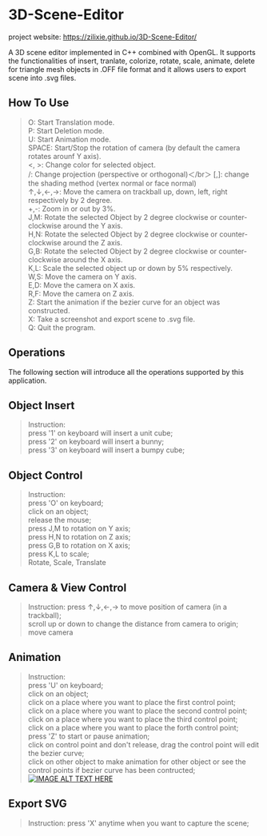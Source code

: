 # 3D-Scene-Editor
project website: https://zilixie.github.io/3D-Scene-Editor/

A 3D scene editor implemented in C++ combined with OpenGL. It supports the functionalities of insert, tranlate, colorize, rotate, scale, animate, delete for triangle mesh objects in .OFF file format and it allows users to export scene into .svg files.

## How To Use
>O: Start Translation mode.</br>
>P: Start Deletion mode.</br>
>U: Start Animation mode.</br>
>SPACE: Start/Stop the rotation of camera (by default the camera rotates arounf Y axis).</br>
><, >: Change color for selected object.</br>
>/: Change projection (perspective or orthogonal)＜/br＞
>[,]: change the shading method (vertex normal or face normal)</br>
>↑,↓,←,→: Move the camera on trackball up, down, left, right respectively by 2 degree.</br>
>+,-: Zoom in or out by 3%.</br>
>J,M: Rotate the selected Object by 2 degree clockwise or counter-clockwise around the Y axis.</br>
>H,N: Rotate the selected Object by 2 degree clockwise or counter-clockwise around the Z axis.</br>
>G,B: Rotate the selected Object by 2 degree clockwise or counter-clockwise around the X axis.</br>
>K,L: Scale the selected object up or down by 5% respectively.</br>
>W,S: Move the camera on Y axis.</br>
>E,D: Move the camera on X axis.</br>
>R,F: Move the camera on Z axis.</br>
>Z: Start the animation if the bezier curve for an object was constructed. </br>
>X: Take a screenshot and export scene to .svg file. </br>
>Q: Quit the program.</br>

## Operations
The following section will introduce all the operations supported by this application.

## Object Insert
>Instruction:</br>
>press '1' on keyboard will insert a unit cube;</br>
>press '2' on keyboard will insert a bunny;</br>
>press '3' on keyboard will insert a bumpy cube;</br>

## Object Control
>Instruction:</br>
>press 'O' on keyboard;</br>
>click on an object;</br>
>release the mouse;</br>
>press J,M to rotation on Y axis;</br>
>press H,N to rotation on Z axis;</br>
>press G,B to rotation on X axis;</br>
>press K,L to scale;</br>
>Rotate, Scale, Translate

## Camera & View Control
>Instruction:
>press ↑,↓,←,→ to move position of camera (in a trackball);</br>
>scroll up or down to change the distance from camera to origin;</br>
>move camera

## Animation
>Instruction:</br>
>press 'U' on keyboard;</br>
>click on an object;</br>
>click on a place where you want to place the first control point;</br>
>click on a place where you want to place the second control point;</br>
>click on a place where you want to place the third control point;</br>
>click on a place where you want to place the forth control point;</br>
>press 'Z' to start or pause animation; </br>
>click on control point and don't release, drag the control point will edit the bezier curve; </br>
>click on other object to make animation for other object or see the control points if bezier curve has been contructed;
[![IMAGE ALT TEXT HERE](https://img.youtube.com/vi/YOUTUBE_VIDEO_ID_HERE/0.jpg)](https://www.youtube.com/watch?v=B6HM3k94wjE&feature=youtu.be)


## Export SVG
>Instruction:
>press 'X' anytime when you want to capture the scene;
